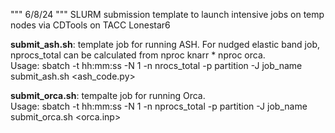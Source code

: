 """
6/8/24
"""
SLURM submission template to launch intensive jobs on temp nodes via CDTools on TACC Lonestar6<br>

**submit_ash.sh**: template job for running ASH. For nudged elastic band job, nprocs_total can be calculated from nproc knarr * nproc orca.<br>
 Usage: sbatch -t hh:mm:ss -N 1 -n nrocs_total -p partition -J job_name submit_ash.sh <ash_code.py>

**submit_orca.sh**: tempalte job for running Orca.<br>
Usage: sbatch -t hh:mm:ss -N 1 -n nprocs_total -p partition -J job_name submit_orca.sh <orca.inp>



